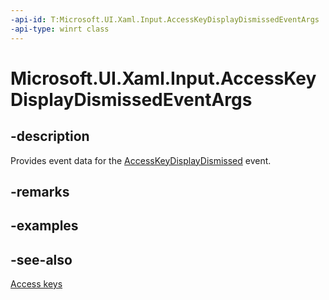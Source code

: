 ```yaml
---
-api-id: T:Microsoft.UI.Xaml.Input.AccessKeyDisplayDismissedEventArgs
-api-type: winrt class
---
```


<!-- Class syntax.
public class AccessKeyDisplayDismissedEventArgs : Microsoft.UI.Xaml.Input.IAccessKeyDisplayDismissedEventArgs
-->

# Microsoft.UI.Xaml.Input.AccessKeyDisplayDismissedEventArgs

## -description
Provides event data for the [AccessKeyDisplayDismissed](../microsoft.ui.xaml/uielement_accesskeydisplaydismissed.md) event.

## -remarks

## -examples

## -see-also
[Access keys](/windows/apps/design/input/access-keys)
